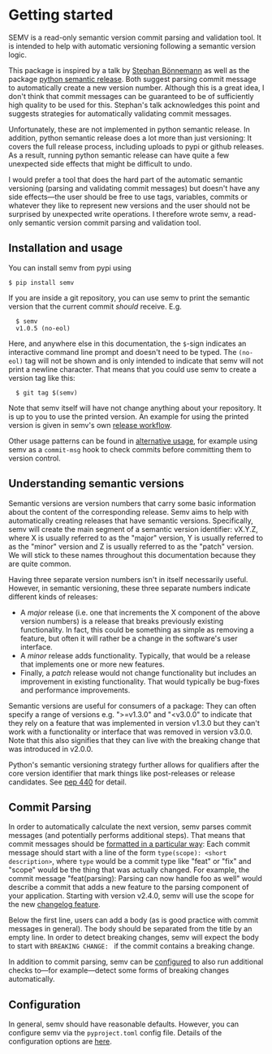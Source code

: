 # Getting started

SEMV is a read-only semantic version commit parsing and validation tool. It is
intended to help with automatic versioning following a semantic version logic.

This package is inspired by a talk by [Stephan
Bönnemann](https://www.youtube.com/watch?v=tc2UgG5L7WM) as well as the package
[python semantic
release](https://python-semantic-release.readthedocs.io/en/latest/). Both
suggest parsing commit message to automatically create a new version number.
Although this is a great idea, I don't think that commit messages can be
guaranteed to be of sufficiently high quality to be used for this. Stephan's
talk acknowledges this point and suggests strategies for automatically
validating commit messages.

Unfortunately, these are not implemented in python semantic release. In
addition, python semantic release does a lot more than just versioning: It
covers the full release process, including uploads to pypi or github releases.
As a result, running python semantic release can have quite a few unexpected
side effects that might be difficult to undo.

I would prefer a tool that does the hard part of the automatic semantic
versioning (parsing and validating commit messages) but doesn't have any side
effects&mdash;the user should be free to use tags, variables, commits or
whatever they like to represent new versions and the user should not be
surprised by unexpected write operations. I therefore wrote semv, a read-only
semantic version commit parsing and validation tool.


## Installation and usage

You can install semv from pypi using
<!-- note how this is not indented. We don't want to run this in cram tests, as semv is already installed in the test directory -->
```
$ pip install semv
```

<!--
This is a markdown comment. However, the code block still runs in cram tests,
hence we use this as a setup block.
  $ git init
  * (glob)
  $ echo Content >> file
  $ git add file
  $ git commit -m "dummy commit"
  * (glob)
  * (glob)
  * (glob)
  $ git tag v1.0.4
  $ echo More content > file
  $ git commit -am "fix(file): other dummy commit but with tag"
  * (glob)
  * (glob)
-->

If you are inside a git repository, you can use semv to print the semantic
version that the current commit *should* receive. E.g.
```
  $ semv
  v1.0.5 (no-eol)
```
Here, and anywhere else in this documentation, the `$`-sign indicates an interactive command line prompt and doesn't need to be typed.
The `(no-eol)` tag will not be shown and is only intended to indicate that semv will not print a newline character. That means that you could use semv to create a version tag like this:
```
  $ git tag $(semv)
```

Note that semv itself will have not change anything about your repository. It is up to
you to use the printed version. An example for using the printed version is
given in semv's own [release
workflow](https://github.com/igordertigor/semv/blob/master/.github/workflows/attempt-release.yml).

Other usage patterns can be found in [alternative usage](alternative-usage.md),
for example using semv as a `commit-msg` hook to check commits before
committing them to version control.


## Understanding semantic versions

Semantic versions are version numbers that carry some basic information about
the content of the corresponding release. Semv aims to help with automatically
creating releases that have semantic versions. Specifically, semv will create
the main segment of a semantic version identifier: vX.Y.Z, where X is usually
referred to as the "major" version, Y is usually referred to as the "minor"
version and Z is usually referred to as the "patch" version. We will stick to
these names throughout this documentation because they are quite common.

Having three separate version numbers isn't in itself necessarily useful. However, in semantic versioning, these three separate numbers indicate different kinds of releases:

- A *major* release (i.e. one that increments the X component of the above
  version numbers) is a release that breaks previously existing functionality.
  In fact, this could be something as simple as removing a feature, but often it
  will rather be a change in the software's user interface.
- A *minor* release adds functionality. Typically, that would be a release that implements one or more new features.
- Finally, a *patch* release would not change functionality but includes an improvement in existing functionality. That would typically be bug-fixes and performance improvements.

Semantic versions are useful for consumers of a package: They can often
specify a range of versions e.g. ">=v1.3.0" and "<v3.0.0" to indicate that
they rely on a feature that was implemented in version v1.3.0 but they can't
work with a functionality or interface that was removed in version v3.0.0.
Note that this also signifies that they can live with the breaking change that
was introduced in v2.0.0.

Python's semantic versioning strategy further allows for qualifiers after the
core version identifier that mark things like post-releases or release
candidates. See [pep 440](https://peps.python.org/pep-0440/) for detail.


## Commit Parsing

In order to automatically calculate the next version, semv parses commit
messages (and potentially performs additional steps). That means that commit
messages should be [formatted in a particular way](commit_parsing.md): Each
commit message should start with a line of the form `type(scope): <short
description>`, where `type` would be a commit type like "feat" or "fix" and
"scope" would be the thing that was actually changed. For example, the commit
message "feat(parsing): Parsing can now handle foo as well" would describe a
commit that adds a new feature to the parsing component of your application.
Starting with version v2.4.0, semv will use the scope for the new [changelog
feature](alternative-usage.md).

Below the first line, users can add a body (as is good practice with commit
messages in general). The body should be separated from the title by an empty
line. In order to detect breaking changes, semv will expect the body to start
with `BREAKING CHANGE: ` if the commit contains a breaking change.

In addition to commit parsing, semv can be [configured](configuration.md) to
also run additional checks to&mdash;for example&mdash;detect some forms of
breaking changes automatically.


## Configuration

In general, semv should have reasonable defaults. However, you can configure
semv via the `pyproject.toml` config file. Details of the configuration
options are [here](configuration.md).
